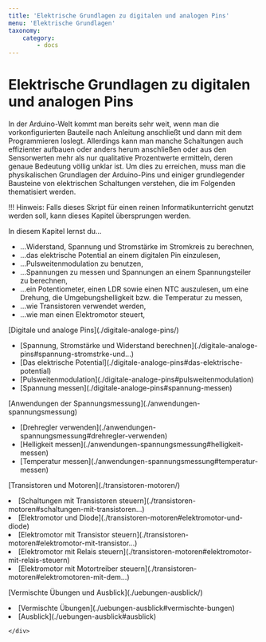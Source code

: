```yaml
---
title: 'Elektrische Grundlagen zu digitalen und analogen Pins'
menu: 'Elektrische Grundlagen'
taxonomy:
    category:
        - docs
---
```


# Elektrische Grundlagen zu digitalen und analogen Pins

<style>
    h1 {
  		counter-set: h1 4 ;
	}
</style>

In der Arduino-Welt kommt man bereits sehr weit, wenn man die vorkonfigurierten Bauteile nach Anleitung anschließt und dann mit dem Programmieren loslegt. Allerdings kann man manche Schaltungen auch effizienter aufbauen oder anders herum anschließen oder aus den Sensorwerten mehr als nur qualitative Prozentwerte ermitteln, deren genaue Bedeutung völlig unklar ist. Um dies zu erreichen, muss man die physikalischen Grundlagen der Arduino-Pins und einiger grundlegender Bausteine von elektrischen Schaltungen verstehen, die im Folgenden thematisiert werden.

!!! Hinweis: Falls dieses Skript für einen reinen Informatikunterricht genutzt werden soll, kann dieses Kapitel übersprungen werden.

In diesem Kapitel lernst du…

  - …Widerstand, Spannung und Stromstärke im Stromkreis zu berechnen,
  - …das elektrische Potential an einem digitalen Pin einzulesen,
  - …Pulsweitenmodulation zu benutzen,
  - …Spannungen zu messen und Spannungen an einem Spannungsteiler zu berechnen,
  - …ein Potentiometer, einen LDR sowie einen NTC auszulesen, um eine Drehung, die Umgebungshelligkeit bzw. die Temperatur zu messen,
  - …wie Transistoren verwendet werden,
  - …wie man einen Elektromotor steuert,

<div class="flex-box">
    <div class="overview-card">
    <p markdown="1">[Digitale und analoge Pins](./digitale-analoge-pins/)</p>
    <ul>
        <li markdown="1">[Spannung, Stromstärke und Widerstand berechnen](./digitale-analoge-pins#spannung-stromstrke-und...)</li>
        <li markdown="1">[Das elektrische Potential](./digitale-analoge-pins#das-elektrische-potential)</li>
        <li markdown="1">[Pulsweitenmodulation](./digitale-analoge-pins#pulsweitenmodulation)</li>
        <li markdown="1">[Spannung messen](./digitale-analoge-pins#spannung-messen)</li>
    </ul>
    </div>
    <div class="overview-card">
    <p markdown="1">[Anwendungen der Spannungsmessung](./anwendungen-spannungsmessung)</p>
    <ul>
        <li markdown="1">[Drehregler verwenden](./anwendungen-spannungsmessung#drehregler-verwenden)</li>
        <li markdown="1">[Helligkeit messen](./anwendungen-spannungsmessung#helligkeit-messen)</li>
        <li markdown="1">[Temperatur messen](./anwendungen-spannungsmessung#temperatur-messen)</li>
    </ul>
    </div>
    <div class="overview-card">
    <p markdown="1">[Transistoren und Motoren](./transistoren-motoren/)</p>
        <li markdown="1">[Schaltungen mit Transistoren steuern](./transistoren-motoren#schaltungen-mit-transistoren...)</li>
        <li markdown="1">[Elektromotor und Diode](./transistoren-motoren#elektromotor-und-diode)</li>
        <li markdown="1">[Elektromotor mit Transistor steuern](./transistoren-motoren#elektromotor-mit-transistor...)</li>
        <li markdown="1">[Elektromotor mit Relais steuern](./transistoren-motoren#elektromotor-mit-relais-steuern)</li>
        <li markdown="1">[Elektromotor mit Motortreiber steuern](./transistoren-motoren#elektromotoren-mit-dem...)</li>
    </div>
    <div class="overview-card">
    <p markdown="1">[Vermischte Übungen und Ausblick](./uebungen-ausblick/)</p>
        <li markdown="1">[Vermischte Übungen](./uebungen-ausblick#vermischte-bungen)</li>
        <li markdown="1">[Ausblick](./uebungen-ausblick#ausblick)</li>
        
    </div>
</div>
